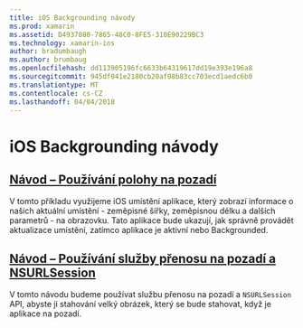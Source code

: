```yaml
---
title: iOS Backgrounding návody
ms.prod: xamarin
ms.assetid: D4937080-7865-48C0-8FE5-310E90229BC3
ms.technology: xamarin-ios
author: bradumbaugh
ms.author: brumbaug
ms.openlocfilehash: dd113905196fc6633b64319617dd19e393e196a8
ms.sourcegitcommit: 945df041e2180cb20af08b83cc703ecd1aedc6b0
ms.translationtype: MT
ms.contentlocale: cs-CZ
ms.lasthandoff: 04/04/2018
---
```

# <a name="ios-backgrounding-walkthroughs"></a>iOS Backgrounding návody

##  <a name="walkthrough---using-background-locationiosapp-fundamentalsbackgroundingios-backgrounding-walkthroughslocation-walkthroughmd"></a>[Návod – Používání polohy na pozadí](~/ios/app-fundamentals/backgrounding/ios-backgrounding-walkthroughs/location-walkthrough.md)

V tomto příkladu využijeme iOS umístění aplikace, který zobrazí informace o našich aktuální umístění - zeměpisné šířky, zeměpisnou délku a dalších parametrů - na obrazovku. Tato aplikace bude ukazují, jak správně provádět aktualizace umístění, zatímco aplikace je aktivní nebo Backgrounded.

##  <a name="walkthrough---using-background-transfer-service-and-nsurlsessioniosapp-fundamentalsbackgroundingios-backgrounding-walkthroughsbackground-transfer-walkthroughmd"></a>[Návod – Používání služby přenosu na pozadí a NSURLSession](~/ios/app-fundamentals/backgrounding/ios-backgrounding-walkthroughs/background-transfer-walkthrough.md)

V tomto návodu budeme používat službu přenosu na pozadí a `NSURLSession` API, abyste ji stahování velký obrázek, který se bude stahovat, když je aplikace na pozadí.
